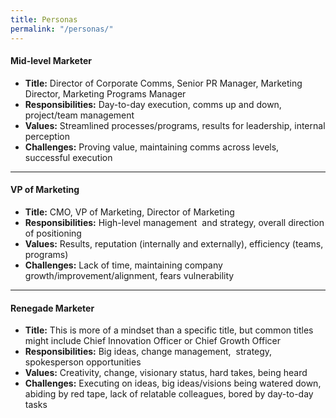 ```yaml
---
title: Personas
permalink: "/personas/"
---
```


#### **Mid-level Marketer**

* **Title:** Director of Corporate Comms, Senior PR Manager, Marketing Director, Marketing Programs Manager
* **Responsibilities:** Day-to-day execution, comms up and down, project/team management
* **Values:** Streamlined processes/programs, results for leadership, internal perception
* **Challenges:** Proving value, maintaining comms across levels, successful execution

---

#### **VP of Marketing**

* **Title:** CMO, VP of Marketing, Director of Marketing
* **Responsibilities:** High-level management  and strategy, overall direction of positioning
* **Values:** Results, reputation (internally and externally), efficiency (teams, programs)
* **Challenges:** Lack of time, maintaining company growth/improvement/alignment, fears vulnerability

---

#### **Renegade Marketer**

* **Title:** This is more of a mindset than a specific title, but common titles might include Chief Innovation Officer or Chief Growth Officer
* **Responsibilities:** Big ideas, change management,  strategy, spokesperson opportunities
* **Values:** Creativity, change, visionary status, hard takes, being heard
* **Challenges:** Executing on ideas, big ideas/visions being watered down, abiding by red tape, lack of relatable colleagues, bored by day-to-day tasks